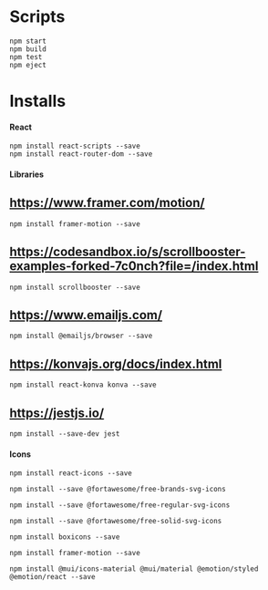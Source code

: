 # Scripts

    npm start
    npm build
    npm test
    npm eject

# Installs

#### React

    npm install react-scripts --save
    npm install react-router-dom --save

#### Libraries

## https://www.framer.com/motion/

    npm install framer-motion --save

## https://codesandbox.io/s/scrollbooster-examples-forked-7c0nch?file=/index.html

    npm install scrollbooster --save

## https://www.emailjs.com/

    npm install @emailjs/browser --save

## https://konvajs.org/docs/index.html

    npm install react-konva konva --save

## https://jestjs.io/

    npm install --save-dev jest

#### Icons

    npm install react-icons --save

    npm install --save @fortawesome/free-brands-svg-icons

    npm install --save @fortawesome/free-regular-svg-icons

    npm install --save @fortawesome/free-solid-svg-icons

    npm install boxicons --save

    npm install framer-motion --save

    npm install @mui/icons-material @mui/material @emotion/styled @emotion/react --save
